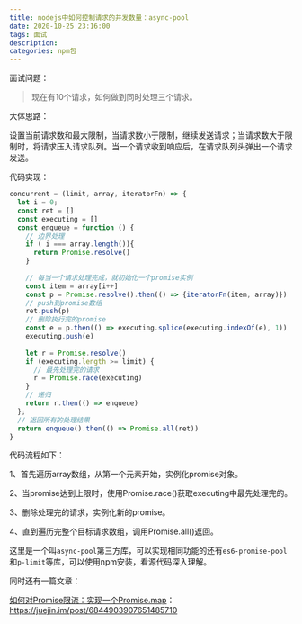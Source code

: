 ```yaml
---
title: nodejs中如何控制请求的并发数量：async-pool
date: 2020-10-25 23:16:00
tags: 面试
description:
categories: npm包
---
```


面试问题：

> 现在有10个请求，如何做到同时处理三个请求。

大体思路：

设置当前请求数和最大限制，当请求数小于限制，继续发送请求；当请求数大于限制时，将请求压入请求队列。当一个请求收到响应后，在请求队列头弹出一个请求发送。

代码实现：

``` js
concurrent = (limit, array, iteratorFn) => {
  let i = 0;
  const ret = []
  const executing = []
  const enqueue = function () {
    // 边界处理
    if ( i === array.length()){
      return Promise.resolve()
    }
    
    // 每当一个请求处理完成，就初始化一个promise实例
    const item = array[i++]
    const p = Promise.resolve().then(() => {iteratorFn(item, array)})
    // push到promise数组
    ret.push(p)
    // 删除执行完的promise
    const e = p.then(() => executing.splice(executing.indexOf(e), 1))
    executing.push(e)
    
    let r = Promise.resolve()
    if (executing.length >= limit) {
      // 最先处理完的请求
      r = Promise.race(executing)
    }
    // 递归
    return r.then(() => enqueue)
  };
  // 返回所有的处理结果
  return enqueue().then(() => Promise.all(ret))
}
```

代码流程如下：

1、首先遍历array数组，从第一个元素开始，实例化promise对象。

2、当promise达到上限时，使用Promise.race()获取executing中最先处理完的。

3、删除处理完的请求，实例化新的promise。

4、直到遍历完整个目标请求数组，调用Promise.all()返回。

这里是一个叫`async-pool`第三方库，可以实现相同功能的还有`es6-promise-pool`和`p-limit`等库，可以使用npm安装，看源代码深入理解。

同时还有一篇文章：

[如何对Promise限流：实现一个Promise.map](https://juejin.im/post/6844903907651485710)：https://juejin.im/post/6844903907651485710